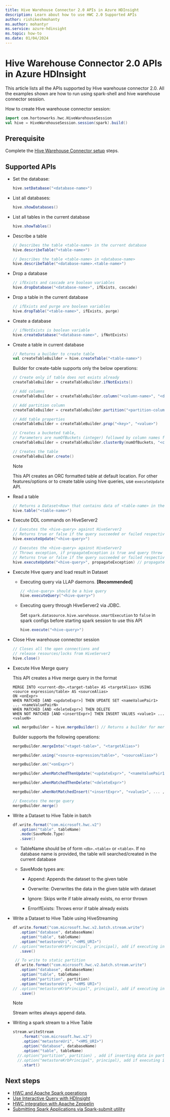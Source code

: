 ```yaml
---
title: Hive Warehouse Connector 2.0 APIs in Azure HDInsight
description: Learn about how to use HWC 2.0 Supported APIs
author: rishikeshmohanty
ms.author: mohantyr
ms.service: azure-hdinsight
ms.topic: how-to
ms.date: 01/04/2024
---
```


# Hive Warehouse Connector 2.0 APIs in Azure HDInsight

This article lists all the APIs supported by Hive warehouse connector 2.0. All the examples shown are how to run using spark-shell and hive warehouse connector session.

How to create Hive warehouse connector session:

```scala
import com.hortonworks.hwc.HiveWarehouseSession
val hive = HiveWarehouseSession.session(spark).build()
```

## Prerequisite

Complete the [Hive Warehouse Connector setup](./apache-hive-warehouse-connector.md#hive-warehouse-connector-setup) steps.


## Supported APIs

- Set the database:
    ```scala
    hive.setDatabase("<database-name>")
    ```

- List all databases:
    ```scala
    hive.showDatabases()
    ```

- List all tables in the current database
    ```scala
    hive.showTables()
    ```

- Describe a table

    ```scala
   // Describes the table <table-name> in the current database
    hive.describeTable("<table-name>")
    ```

    ```scala
   // Describes the table <table-name> in <database-name>
    hive.describeTable("<database-name>.<table-name>")
    ```

- Drop a database

    ```scala
   // ifExists and cascade are boolean variables
    hive.dropDatabase("<database-name>", ifExists, cascade)
    ```

- Drop a table in the current database

    ```scala
    // ifExists and purge are boolean variables
    hive.dropTable("<table-name>", ifExists, purge)
    ```

- Create a database
    ```scala
   // ifNotExists is boolean variable
    hive.createDatabase("<database-name>", ifNotExists)
    ```

- Create a table in current database
    ```scala
   // Returns a builder to create table
    val createTableBuilder = hive.createTable("<table-name>")
    ```

    Builder for create-table supports only the below operations: 

    ```scala
   // Create only if table does not exists already
    createTableBuilder = createTableBuilder.ifNotExists()
    ```

    ```scala
   // Add columns
    createTableBuilder = createTableBuilder.column("<column-name>", "<datatype>")
    ```

    ```scala
    // Add partition column
    createTableBuilder = createTableBuilder.partition("<partition-column-name>", "<datatype>")
    ```
    ```scala
   // Add table properties
    createTableBuilder = createTableBuilder.prop("<key>", "<value>")
    ```
    ```scala
    // Creates a bucketed table,
    // Parameters are numOfBuckets (integer) followed by column names for bucketing
    createTableBuilder = createTableBuilder.clusterBy(numOfBuckets, "<column1>", .... , "<columnN>")
    ```

    ```scala
    // Creates the table
    createTableBuilder.create()
    ```

    > [!NOTE]
    > This API creates an ORC formatted table at default location. For other features/options or to create table using hive queries, use `executeUpdate` API.
- Read a table

    ```scala
   // Returns a Dataset<Row> that contains data of <table-name> in the current database
    hive.table("<table-name>")
    ```

- Execute DDL commands on HiveServer2 

    ```scala
    // Executes the <hive-query> against HiveServer2
    // Returns true or false if the query succeeded or failed respectively
    hive.executeUpdate("<hive-query>")
    ```

    ```scala
    // Executes the <hive-query> against HiveServer2
    // Throws exception, if propagateException is true and query threw excpetion in HiveServer2
    // Returns true or false if the query succeeded or failed respectively
    hive.executeUpdate("<hive-query>", propagateException) // propagate exception is boolean value
    ```

- Execute Hive query and load result in Dataset

  - Executing query via LLAP daemons. **[Recommended]**
    ```scala
    // <hive-query> should be a hive query 
    hive.executeQuery("<hive-query>")
    ```
  - Executing query through HiveServer2 via JDBC.

    Set `spark.datasource.hive.warehouse.smartExecution` to `false` in spark configs before starting spark session to use this API
    ```scala
    hive.execute("<hive-query>")
    ```

- Close Hive warehouse connector session
    ```scala
    // Closes all the open connections and
    // release resources/locks from HiveServer2
    hive.close()
    ```

- Execute Hive Merge query

    This API creates a Hive merge query in the format

    ```
    MERGE INTO <current-db>.<target-table> AS <targetAlias> USING <source expression/table> AS <sourceAlias>
    ON <onExpr>
    WHEN MATCHED [AND <updateExpr>] THEN UPDATE SET <nameValuePair1> ... <nameValuePairN>
    WHEN MATCHED [AND <deleteExpr>] THEN DELETE
    WHEN NOT MATCHED [AND <insertExpr>] THEN INSERT VALUES <value1> ... <valueN>
    ```

    ```scala
    val mergeBuilder = hive.mergeBuilder() // Returns a builder for merge query
    ```
    Builder supports the following operations:

    ```scala
    mergeBuilder.mergeInto("<taget-table>", "<targetAlias>")
    ```

    ```scala
    mergeBuilder.using("<source-expression/table>", "<sourceAlias>")
    ```

    ```scala
    mergeBuilder.on("<onExpr>")
    ```

    ```scala
    mergeBuilder.whenMatchedThenUpdate("<updateExpr>", "<nameValuePair1>", ... , "<nameValuePairN>")
    ```

    ```scala
    mergeBuilder.whenMatchedThenDelete("<deleteExpr>")
    ```

    ```scala
    mergeBuilder.whenNotMatchedInsert("<insertExpr>", "<value1>", ... , "<valueN>");
    ```

    ```scala
    // Executes the merge query
    mergeBuilder.merge()
    ```

- Write a Dataset to Hive Table in batch
    ```scala
    df.write.format("com.microsoft.hwc.v2")
       .option("table", tableName)
       .mode(SaveMode.Type)
       .save()
    ```
   - TableName should be of form `<db>.<table>` or `<table>`. If no database name is provided, the table will searched/created in the current database

   - SaveMode types are:

     - Append: Appends the dataset to the given table

     - Overwrite: Overwrites the data in the given table with dataset

     - Ignore: Skips write if table already exists, no error thrown

     - ErrorIfExists: Throws error if table already exists


- Write a Dataset to Hive Table using HiveStreaming
    ```scala
    df.write.format("com.microsoft.hwc.v2.batch.stream.write")
       .option("database", databaseName)
       .option("table", tableName)
       .option("metastoreUri", "<HMS_URI>")
    // .option("metastoreKrbPrincipal", principal), add if executing in ESP cluster
       .save()
    
     // To write to static partition
     df.write.format("com.microsoft.hwc.v2.batch.stream.write")
       .option("database", databaseName)
       .option("table", tableName)
       .option("partition", partition)
       .option("metastoreUri", "<HMS URI>")
    // .option("metastoreKrbPrincipal", principal), add if executing in ESP cluster
       .save()
    ```
    > [!NOTE]
    > Stream writes always append data.
- Writing a spark stream to a Hive Table
    ```scala
    stream.writeStream
        .format("com.microsoft.hwc.v2")
        .option("metastoreUri", "<HMS_URI>")
        .option("database", databaseName)
        .option("table", tableName)
      //.option("partition", partition) , add if inserting data in partition
      //.option("metastoreKrbPrincipal", principal), add if executing in ESP cluster
        .start()
    ```
## Next steps
* [HWC and Apache Spark operations](./apache-hive-warehouse-connector-operations.md)
* [Use Interactive Query with HDInsight](./apache-interactive-query-get-started.md)
* [HWC integration with Apache Zeppelin](./apache-hive-warehouse-connector-zeppelin.md)
* [Submitting Spark Applications via Spark-submit utility](https://archive.apache.org/dist/spark/docs/2.4.0/submitting-applications.html)
